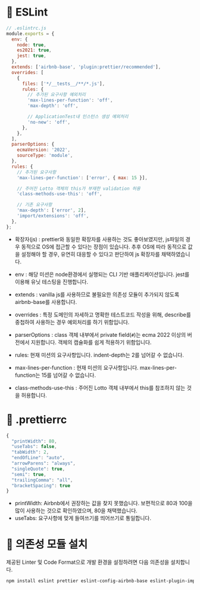 # 🚿 ESLint

```js
// .eslintrc.js
module.exports = {
  env: {
    node: true,
    es2021: true,
    jest: true,
  },
  extends: ['airbnb-base', 'plugin:prettier/recommended'],
  overrides: [
    {
      files: ['*/__tests__/**/*.js'],
      rules: {
        // 추가된 요구사항 예외처리
        'max-lines-per-function': 'off',
        'max-depth': 'off',

        // ApplicationTest내 인스턴스 생성 예외처리
        'no-new': 'off',
      },
    },
  ],
  parserOptions: {
    ecmaVersion: '2022',
    sourceType: 'module',
  },
  rules: {
    // 추가된 요구사항
    'max-lines-per-function': ['error', { max: 15 }],

    // 주어진 Lotto 객체의 this가 부재한 validation 허용
    'class-methods-use-this': 'off',

    // 기존 요구사항
    'max-depth': ['error', 2],
    'import/extensions': 'off',
  },
};
```

- 확장자(js) : prettier와 동일한 확장자를 사용하는 것도 좋아보였지만, js파일의 경우 동적으로 OS에 접근할 수 있다는 장점이 있습니다. 추후 OS에 따라 동적으로 값을 설정해야 할 경우, 유연히 대응할 수 있다고 판단하여 js 확장자를 채택하였습니다.

- env : 해당 미션은 node환경에서 실행되는 CLI 기반 애플리케이션입니다. jest를 이용해 유닛 테스팅을 진행합니다.

- extends : vanilla js를 사용하므로 불필요한 의존성 모듈이 추가되지 않도록 airbnb-base를 사용합니다.

- overrides : 특정 도메인의 자세하고 명확한 테스트코드 작성을 위해, describe를 중첩하여 사용하는 경우 예외처리를 하기 위함입니다.

- parserOptions : class 객체 내부에서 private field(`#`)는 ecma 2022 이상의 버전에서 지원합니다. 객체의 캡슐화를 쉽게 적용하기 위함입니다.

- rules: 현재 미션의 요구사항입니다. indent-depth는 2를 넘어갈 수 없습니다.

- max-lines-per-function : 현재 미션의 요구사항입니다. max-lines-per-function는 15를 넘어갈 수 없습니다.

- class-methods-use-this : 주어진 Lotto 객체 내부에서 this를 참조하지 않는 것을 허용합니다.

# 💅 .prettierrc

```js
{
  "printWidth": 80,
  "useTabs": false,
  "tabWidth": 2,
  "endOfLine": "auto",
  "arrowParens": "always",
  "singleQuote": true,
  "semi": true,
  "trailingComma": "all",
  "bracketSpacing": true
}
```

- printWidth: Airbnb에서 권장하는 값을 찾지 못했습니다. 보편적으로 80과 100을 많이 사용하는 것으로 확인하였으며, 80을 채택했습니다.
- useTabs: 요구사항에 맞게 들여쓰기를 띄어쓰기로 통일합니다.

# 🚀 의존성 모듈 설치

제공된 Linter 및 Code Format으로 개발 환경을 설정하려면 다음 의존성을 설치합니다.

```bash
npm install eslint prettier eslint-config-airbnb-base eslint-plugin-import eslint-plugin-prettier --save-dev
```
